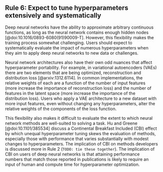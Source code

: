 ## Rule 6: Expect to tune hyperparameters extensively and systematically

Deep neural networks have the ability to approximate arbitrary continuous functions, as long as the neural network contains enough hidden nodes [@doi:10.1016/0893-6080(91)90009-T].
However, this flexibility makes the training process somewhat challenging.
Users should expect to systematically evaluate the impact of numerous hyperparameters when they aim to apply deep neural networks to new data or challenges.

Neural network architectures also have their own odd nuances that affect hyperparameter portability.
For example, in variational autoencoders (VAEs) there are two elements that are being optimized, reconstruction and distribution loss [@arxiv:1312.6114].
In common implementations, the relative weights of each are a function of the number of input features (more increase the importance of reconstruction loss) and the number of features in the latent space (more increase the importance of the distribution loss).
Users who apply a VAE architecture to a new dataset with more input features, even without changing any hyperparameters, alter the relative weights of the components of the loss function.

This flexibility also makes it difficult to evaluate the extent to which neural network methods are well-suited to solving a task.
Hu and Greene [@doi:10.1101/385534] discuss a Continental Breakfast Included (CBI) effect by which unequal hyperparameter tuning skews the evaluation of methods, especially those with performance that varies substantially with modest changes to hyperparameters.
The implication of CBI on methods developers is discussed more in Rule 2 (`TODO: tie these together`).
The implication of CBI on users of deep neural networks is that attaining performance numbers that match those reported in publications is likely to require an input of human and compute time for hyperparameter optimization.
